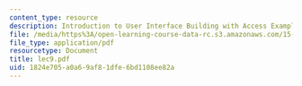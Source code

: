 ```yaml
---
content_type: resource
description: Introduction to User Interface Building with Access Examples
file: /media/https%3A/open-learning-course-data-rc.s3.amazonaws.com/15-564-information-technology-i-spring-2003/1824e705a0a69af81dfe6bd1108ee82a_lec9.pdf
file_type: application/pdf
resourcetype: Document
title: lec9.pdf
uid: 1824e705-a0a6-9af8-1dfe-6bd1108ee82a
---
```

